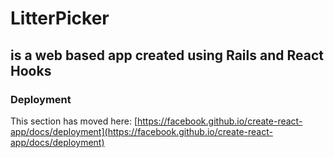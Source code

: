 # LitterPicker 
  ## is a web based app created using Rails and React Hooks


### Deployment

This section has moved here: [https://facebook.github.io/create-react-app/docs/deployment](https://facebook.github.io/create-react-app/docs/deployment)

